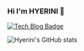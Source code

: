 ### Hi I'm HYERINI 👋

[![Tech Blog Badge](http://img.shields.io/badge/-Tech%20blog-black?style=flat-square&logo=github&link=https://velog.io/@hyerini)](https://velog.io/@hyerini)

![Hyerini's GitHub stats](https://github-readme-stats.vercel.app/api?username=hyerini&show_icons=true&theme=radical)


